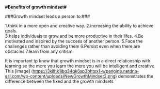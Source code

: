 **#Benefits of growth mindset#**

###Growth mindset leads a person to:###

1.think in a more open and creative way.
2.increasing the ability to achieve goals.  
3.helps individuals to grow and be more productive in their
lifes.
4.Be motivated and inspired by the success of another person.
5.Face the challenges rather than avoiding them
6.Persist even when there are obstacles
7.learn from any critism.

It is important tp know that growth mindset is in a direct relationship with learning so the more you learn the more you will be intelligent and creative.
This [image] (https://3kllhk1ibq34qk6sp3bhtox1-wpengine.netdna-ssl.com/wp-content/uploads/NewGrowthMindset2.png) demonstrates the difference between the fixed and the growth mindsets
